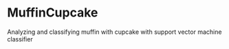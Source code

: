 # MuffinCupcake
Analyzing and classifying muffin with cupcake with support vector machine classifier
